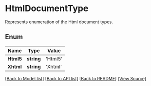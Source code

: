 # HtmlDocumentType
Represents enumeration of the Html document types.

## Enum
Name | Type | Value
------------ | ------------- | -------------
**Html5** | **string** | 'Html5'
**Xhtml** | **string** | 'Xhtml'
[[Back to Model list]](../README.md#documentation-for-models) [[Back to API list]](../README.md#documentation-for-api-endpoints) [[Back to README]](../README.md) [[View Source]](../src/models/htmlDocumentType.ts)

